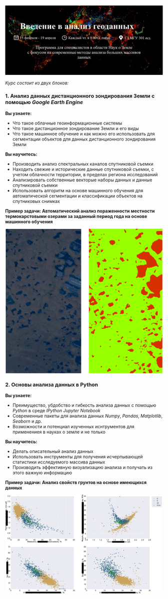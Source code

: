 ![Введение в анализ геоданных](images/course_title.png)

_Курс состоит из двух блоков:_
### 1. Анализ данных дистанционного зондирования Земли с помощью _Google Earth Engine_
**Вы узнаете:**
- Что такое облачные геоинформационные системы
- Что такое дистанционное зондирование Земли и его виды
- Что такое машинное обучение и как можно его использовать для сегментации объектов для данных дистанционного зондирования Земли
          
**Вы научитесь:**
- Производить анализ спектральных каналов спутниковой съемки
- Находить свежие и исторические данные спутниковой съемки, с учетом облачности территории, в пределах региона исследований
- Анализировать собственные векторые наборы данных и данные спутниковой съемки
- Использовать алгоритм на основе машинного обучения для автоматической сегментации и классификации объектов на спутниковых снимках

**Пример задачи: Автоматический анализ пораженности местности термокарстовыми озерами за заданный период года на основе машинного обучения**

![Анализ данных в GEE](images/gee_segmentation.png)

### 2. Основы анализа данных в Python
**Вы узнаете:**
- Преимущество, убдобство и гибкость анализа данных с помощью _Python_ в среде _IPython Jupyter Notebook_
- Современные пакеты для анализа данных _Numpy_, _Pandas_, _Matplotlib_, _Seaborn_ и др.
- Возможности и потенциал изученных иснтрументов для применениея в науках о земле и не только 

**Вы научитесь:**
- Делать описательный анализ данных
- Использовать инструменты для получения исчерпывающей статистики исследуемого массива данных
- Производить эффективную визуализацию анализа и получать из этого важную информацию

**Пример задачи: Анализ свойств грунтов на основе имеющихся данных**

![Анализ свойств грунтов](images/scatter_plot.jpg)
